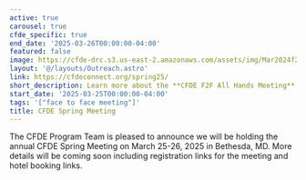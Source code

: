 ```yaml
---
active: true
carousel: true
cfde_specific: true
end_date: '2025-03-26T00:00:00-04:00'
featured: false
image: https://cfde-drc.s3.us-east-2.amazonaws.com/assets/img/Mar2024f2f.png
layout: '@/layouts/Outreach.astro'
link: https://cfdeconnect.org/spring25/
short_description: Learn more about the **CFDE F2F All Hands Meeting** on March 25-26, 2025 in Bethesda, MD.
start_date: '2025-03-25T00:00:00-04:00'
tags: '["face to face meeting"]'
title: CFDE Spring Meeting
---
```

The CFDE Program Team is pleased to announce we will be holding the annual CFDE Spring Meeting on March 25-26, 2025 in Bethesda, MD. More details will be coming soon including registration links for the meeting and hotel booking links.